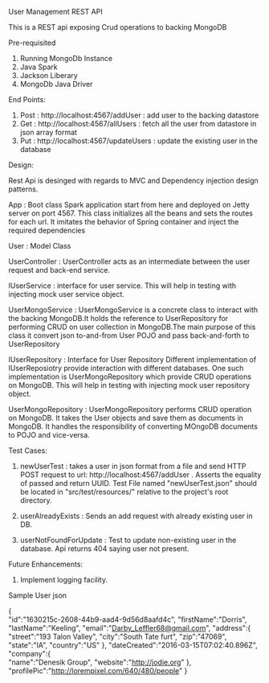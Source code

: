 
User Management REST API

This is a REST api exposing Crud operations to backing MongoDB

Pre-requisited
1. Running MongoDb Instance
2. Java Spark
3. Jackson Liberary
4. MongoDb Java Driver


End Points:
1. Post  : http://localhost:4567/addUser  :  add user to the backing datastore
2. Get   : http://localhost:4567/allUsers :  fetch all the user from datastore in json array format
3. Put   : http://localhost:4567/updateUsers : update the existing user in the database


Design:

Rest Api is desinged with regards to MVC and Dependency injection design patterns.

App : Boot class
	Spark application start from here and deployed on Jetty server on port 4567. This class initializes all the beans and sets the routes for each url. It imitates the behavior of Spring container and inject the required dependencies 

User : Model Class

UserController :
	UserController acts as an intermediate between the user request and back-end service.
	
IUserService : interface for user service. This will help in testing with injecting mock user service object.

UserMongoService : UserMongoService is a concrete class to interact with the backing MongoDB.It holds the reference to UserRepository for performing CRUD on 
                   user collection in MongoDB.The main purpose of this class it convert json to-and-from User POJO and pass back-and-forth to UserRepository 
	
IUserRepository :  Interface for User Repository
					Different implementation of IUserReposiotry provide interaction with different databases. One such implementation is UserMongoRepository which provide CRUD operations on MongoDB. This will help in testing with injecting mock user repository object. 

UserMongoRepository : UserMongoRepository performs CRUD operation on MongoDB. It takes the User objects and save them 
						as documents in MongoDB. It handles the responsibility of converting MOngoDB documents to POJO and vice-versa.					

Test Cases:

1. newUserTest : takes a user in json format from a file and send HTTP POST request to url:  http://localhost:4567/addUser .
					Asserts the equality of passed and return UUID. Test File named "newUserTest.json" should be located in "src/test/resources/" relative to the project's root directory. 
				
2. userAlreadyExists : Sends an add request with already existing user in DB.

3. userNotFoundForUpdate : Test to update non-existing user in the database. Api returns 404 saying user not present.



Future Enhancements:
1. Implement logging facility.








Sample User json

{  
   "id":"1630215c-2608-44b9-aad4-9d56d8aafd4c",
   "firstName":"Dorris",
   "lastName":"Keeling",
   "email":"Darby_Leffler68@gmail.com",
   "address":{  
      "street":"193 Talon Valley",
      "city":"South Tate furt",
      "zip":"47069",
      "state":"IA",
      "country":"US"
   },
   "dateCreated":"2016-03-15T07:02:40.896Z",
   "company":{  
      "name":"Denesik Group",
      "website":"http://jodie.org"
   },
   "profilePic":"http://lorempixel.com/640/480/people"
}
